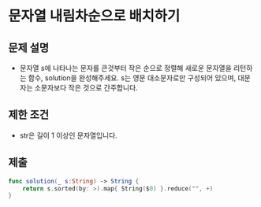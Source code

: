 # 문자열 내림차순으로 배치하기
## 문제 설명
- 문자열 s에 나타나는 문자를 큰것부터 작은 순으로 정렬해 새로운 문자열을 리턴하는 함수, solution을 완성해주세요.
s는 영문 대소문자로만 구성되어 있으며, 대문자는 소문자보다 작은 것으로 간주합니다.

## 제한 조건
- str은 길이 1 이상인 문자열입니다.

## 제출

```swift
func solution(_ s:String) -> String {
    return s.sorted(by: >).map{ String($0) }.reduce("", +)
}
```
